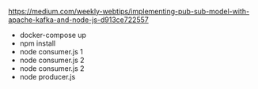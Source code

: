 https://medium.com/weekly-webtips/implementing-pub-sub-model-with-apache-kafka-and-node-js-d913ce722557

- docker-compose up
- npm install
- node consumer.js 1
- node consumer.js 2
- node consumer.js 2
- node producer.js